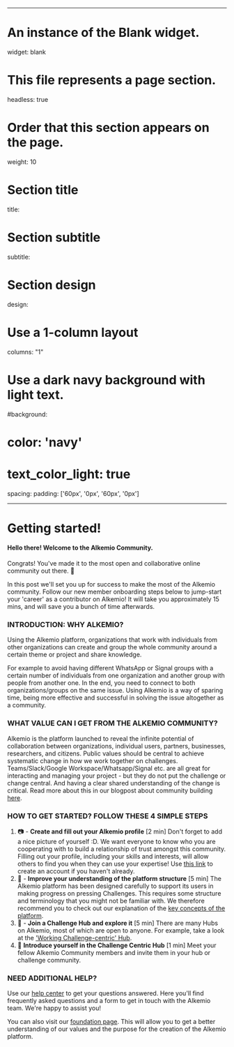 
---
# An instance of the Blank widget.
widget: blank

# This file represents a page section.
headless: true

# Order that this section appears on the page.
weight: 10

# Section title
title:

# Section subtitle
subtitle:


# Section design
design:
  # Use a 1-column layout
  columns: "1"
  # Use a dark navy background with light text.
  #background:
  #  color: 'navy'
  #  text_color_light: true
  spacing:
    padding: ['60px', '0px', '60px', '0px']


---
# Getting started!

#### Hello there! Welcome to the Alkemio Community. 
Congrats! You've made it to the most open and collaborative online community out there. 🤗

In this post we'll set you up for success to make the most of the Alkemio community.
Follow our new member onboarding steps below to jump-start your 'career' as a contributor on Alkemio! It will take you approximately 15 mins, and will save you a bunch of time afterwards. 


### INTRODUCTION: WHY ALKEMIO? 

Using the Alkemio platform, organizations that work with individuals from other organizations can create and group the whole community around a certain theme or project and share knowledge.

For example to avoid having different WhatsApp or Signal groups with a certain number of individuals from one organization and another group with people from another one. In the end, you need to connect to both organizations/groups on the same issue. Using Alkemio is a way of sparing time, being more effective and successful in solving the issue altogether as a community.

### WHAT VALUE CAN I GET FROM THE ALKEMIO COMMUNITY?

Alkemio is the platform launched to reveal the infinite potential of collaboration between organizations, individual users, partners, businesses, researchers, and citizens. Public values should be central to achieve systematic change in how we work together on challenges. Teams/Slack/Google Workspace/Whatsapp/Signal etc. are all great for interacting and managing your project - but they do not put the challenge  or change central. And having a clear shared understanding of the change is critical. Read more about this in our blogpost about community building [here](https://https://alkemio.foundation/post/2022-10-building-up-our-community/).

### HOW TO GET STARTED? FOLLOW THESE 4 SIMPLE STEPS
1. :camera: -  **Create  and fill out your Alkemio profile** [2 min]
Don't forget to add a nice picture of yourself :D. We want everyone to know who you are cooperating with to build a relationship of trust amongst this community. Filling out your profile, including your skills and interests, will allow others to find you when they can use your expertise! Use [this link](https://alkem.io/identity/registration) to create an account if you haven't already. 
2. :file_folder:  -   **Improve your understanding of the platform structure**  [5 min] 
The Alkemio platform has been designed carefully to support its users in making progress on pressing Challenges. This requires some structure and terminology that you might not be familiar with. We therefore recommend you to check out our explanation of the [key concepts of the platform](https://alkemio.foundation/help/key-concepts).
3. :mag_right:  -  **Join a Challenge Hub and explore it**   [5 min]
There are many Hubs on Alkemio, most of which are open to anyone. For example, take a look at the ['Working Challenge-centric' Hub](https://alkem.io/challengecentric/dashboard). 
4. 👋 **Introduce yourself in the Challenge Centric Hub** [1 min]
Meet your fellow Alkemio Community members and invite them in your hub or challenge community. 

### NEED ADDITIONAL HELP?

Use our [help center](https://alkemio.foundation/support) to get your questions answered. Here you'll find frequently asked questions and a form to get in touch with the Alkemio team. We're happy to assist you!

You can also visit our [foundation page](https://alkemio.foundation/#home). This will allow you to get a better understanding of our values and the purpose for the creation of the Alkemio platform. 



